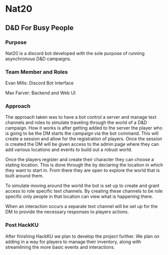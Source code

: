 # Nat20
## D&D For Busy People

### Purpose
Nat20 is a discord bot developed with the sole purpose of running asynchronous D&D campaigns.

### Team Member and Roles
Evan Mills: Discord Bot Interface

Max Farver: Backend and Web UI

### Approach
The approach taken was to have a bot control a server and manage text channels and roles to simulate traveling through the
world of a D&D campaign. How it works is after getting added to the server the player who is going to be the DM starts the 
campaign via the bot command. This will create a session and allow for the registration of players. Once the session is created
the DM will be given access to the admin page where they can add various locations and events to build out a robust world. 

Once the players register and create their character they can choose a stating location. This is done through the by declaring
the location in which they want to start in. From there they are open to explore the world that is built around them. 

To simulate moving around the world the bot is set up to create and grant access to role specific text channels. By creating 
these channels to be role specific only people in that location can view what is happening there. 

When an interaction occurs a separate text channel will be set up for the DM to provide the necessary responses to players
actions.

### Post HackKU
After finishing HackKU we plan to develop the project further. We plan on adding in a way for players to manage their inventory,
along with streamlining the more basic events and interactions.
